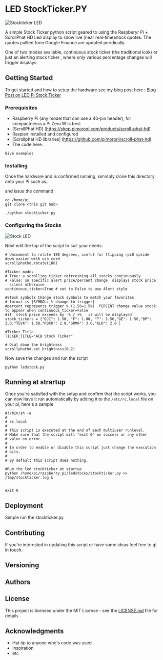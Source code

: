 # LED StockTicker.PY

![Stockticker LED](http://www.abrandao.com/wp-content/uploads/2018/02/stockticker_scrollphat.gif)

A simple Stock Ticker python script geared to using the Raspberyr Pi + ScrollPhat HD Led display
to show live (near real-time)stock quotes. The quotes pullled form Google Finance are updated peridically. 

One of two modes available, continuous stock ticker (the traditional look) or just an alerting stock ticker , where only
various percentage changes will trigger displays.

## Getting Started

To get started and how to setup the hardware see my blog post here :
[Blog Post on LED Pi Stock Ticker ](http://www.abrandao.com/2018/02/raspberry-pi-zero-w-led-stock-ticker-code-and-demo/)


### Prerequisites

  * Raspberry Pi (any model that can use a 40-pin header), for compactnesss a Pi Zero W is best
  * [ScrollPhat HD] (https://shop.pimoroni.com/products/scroll-phat-hd)
  * Raspian installed and configured
  * [Scrollphat HD libraries] (https://github.com/pimoroni/scroll-phat-hd)
  * The code here.

```
Give examples
```

### Installing

Once the hardware and is confirmed running,  simmply clone this directory onto your Pi such as..

and issue the command

```
cd /home/pi 
git clone <this git hub>  
```

```./python stockticker.py```

### Configuring the Stocks

![Stock LED](http://www.abrandao.com/wp-content/uploads/2018/02/IMG_20180228_120421.jpg)

Next edit the top of the script to suit your needs:

```
# Uncomment to rotate 180 degrees, useful for flipping rpi0 upside down easier with usb cord
scrollphathd.rotate(180)

#Ticker mode: 
# True: a scrolling ticker refrreshing all stocks continuously
# False: on specific alert price/percent change  displays stock price - silent otherwise
continuous_ticker=True # set to False to use Alert style

#Stock symbols Change stock symbols to match your favorites 
# format is {SYMBOL: % change to trigger}
#percent represents trigger % (1.50=1.5%)  PERCENT change value stock to appear when continuous_ticker=False
#if  stock price exceeds by -% / +%   it will be displayed
stock_tickers = {"DJI": 1.50, "F": 1.00, "T": 1.50,"GE": 1.50,"BP": 2.0,"TEVA": 1.50,"ROKU": 2.0,"GRMN": 3.0,"GLD": 2.0 }

#Ticker Title
TICKER_TITLE="ACB Stock Ticker"

# Dial down the brightness
scrollphathd.set_brightness(0.2)
```

Now save the changes and run the script

```python ledstock.py ```   

## Running at strartup

Once you're satisfied with the setup and confirm that the script works, you can now have it run automatically by adding it to the 
```/etc/rc.local``` file on your pi, here's a sample

```
#!/bin/sh -e
#
# rc.local
#
# This script is executed at the end of each multiuser runlevel.
# Make sure that the script will "exit 0" on success or any other
# value on error.
#
# In order to enable or disable this script just change the execution
# bits.
#
# By default this script does nothing.

#Run the led stockticker at startup
python /home/pi/raspberry_pi/ledstocks/stockticker.py >> /tmp/stockticker.log &


exit 0

```

## Deployment

Simple run the stockticker.py

## Contributing

If you're interested in updating this script or have some ideas feel free to gt in touch.

## Versioning


## Authors


## License

This project is licensed under the MIT License - see the [LICENSE.md](LICENSE.md) file for details

## Acknowledgments

* Hat tip to anyone who's code was used
* Inspiration
* etc
